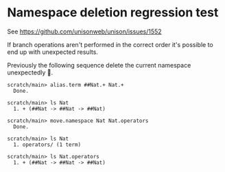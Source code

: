 # Namespace deletion regression test

See https://github.com/unisonweb/unison/issues/1552

If branch operations aren't performed in the correct order it's possible to end up with unexpected results.

Previously the following sequence delete the current namespace
unexpectedly 😬.

``` ucm
scratch/main> alias.term ##Nat.+ Nat.+
  Done.

scratch/main> ls Nat
  1. + (##Nat -> ##Nat -> ##Nat)

scratch/main> move.namespace Nat Nat.operators
  Done.

scratch/main> ls Nat
  1. operators/ (1 term)

scratch/main> ls Nat.operators
  1. + (##Nat -> ##Nat -> ##Nat)

```
